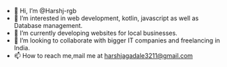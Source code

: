 - 👋 Hi, I’m @Harshj-rgb
- 👀 I’m interested in web development, kotlin, javascript as well as Database management. 
- 🌱 I’m currently developing websites for local businesses.
- 💞️ I’m looking to collaborate with bigger IT companies and freelancing in India.
- 📫 How to reach me,mail me at harshjagadale3211@gmail.com

<!---
Harshj-rgb/Harshj-rgb is a ✨ special ✨ repository because its `README.md` (this file) appears on your GitHub profile.
You can click the Preview link to take a look at your changes.
--->
